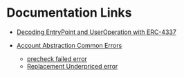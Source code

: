 # Documentation Links

- [Decoding EntryPoint and UserOperation with ERC-4337](https://www.biconomy.io/post/decoding-entrypoint-and-useroperation-with-erc-4337-part1)

- [Account Abstraction Common Errors](https://docs.alchemy.com/reference/account-abstraction-faq)
  - [precheck failed error](https://docs.alchemy.com/reference/account-abstraction-faq#what-are-precheck-failed-errors-and-how-do-i-handle-them)
  - [Replacement Underpriced error](https://docs.alchemy.com/reference/account-abstraction-faq#what-is-a-replacement-underpriced-error-and-how-can-i-resolve-it)
